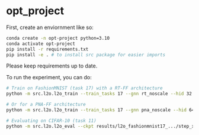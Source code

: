 # opt_project


First, create an enviornment like so:

```bash
conda create -n opt-project python=3.10
conda activate opt-project
pip install -r requirements.txt
pip install -e . # to install src package for easier imports
```

Please keep requirements up to date.


To run the experiment, you can do:

```bash
# Train on FashionMNIST (task 17) with a RT-FF architecture
python -m src.l2o.l2o_train --train_tasks 17 --gnn rt_noscale --hid 32 --layers 2 --wave_pos_embed

# Or for a PNA-FF architecture
python -m src.l2o.l2o_train --train_tasks 17 --gnn pna_noscale --hid 64 --layers 8 --wave_pos_embed

# Evaluating on CIFAR-10 (task 11)
python -m src.l2o.l2o_eval --ckpt results/l2o_fashionmnist17_.../step_xxx.pt --train_tasks 11
```
